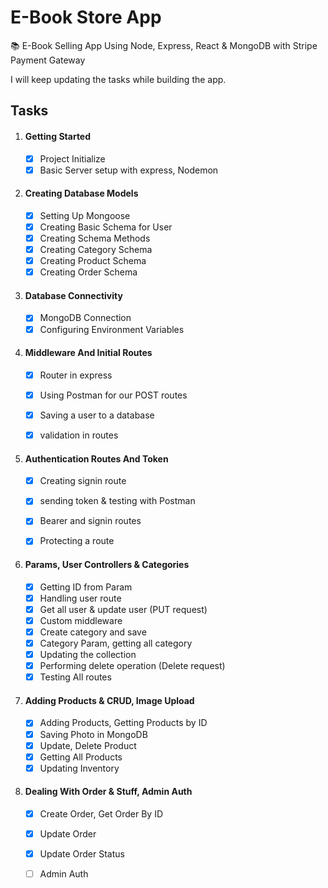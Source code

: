# E-Book Store App
📚 E-Book Selling App Using Node, Express, React &amp; MongoDB with Stripe Payment Gateway 



I will keep updating the tasks while building the app.



## Tasks

1. #### Getting Started

     - [x] Project Initialize 
     - [x] Basic Server setup with express, Nodemon

2. ####  Creating Database Models

   - [x] Setting Up Mongoose
   - [x] Creating Basic Schema for User
   - [x] Creating Schema Methods
   - [x] Creating Category Schema
   - [x] Creating Product Schema
   - [x] Creating Order Schema
   
3. #### Database Connectivity 

     - [x] MongoDB Connection
     - [x] Configuring Environment Variables   

4. #### Middleware And Initial Routes

     - [x] Router in express
     - [x] Using Postman for our POST routes
     - [x] Saving a user to a database
     - [x] validation in routes

     

5. #### Authentication Routes And Token

     - [x] Creating signin route
     
     - [x] sending token & testing with Postman
     
     - [x] Bearer and signin routes
     
     - [x] Protecting a route
     
6. #### Params, User Controllers & Categories

     - [x] Getting ID from Param
     - [x] Handling user route
     - [x] Get all user & update user (PUT request)
     - [x] Custom middleware
     - [x] Create category and save
     - [x] Category Param, getting all category
     - [x] Updating the collection
     - [x] Performing delete operation (Delete request)
     - [x] Testing All routes
     
7. #### Adding Products & CRUD, Image Upload

     - [x] Adding Products, Getting Products by ID
     - [x] Saving Photo in MongoDB
     - [x] Update, Delete Product
     - [x] Getting All Products
     - [x] Updating Inventory

8. #### Dealing With Order & Stuff, Admin Auth     

     - [x] Create Order, Get Order By ID
     - [x] Update Order
     - [x] Update Order Status
     - [ ] Admin Auth
     
     



